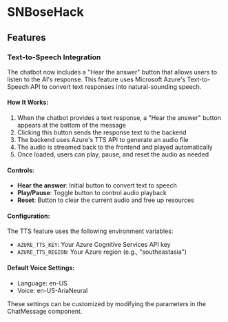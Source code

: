 # SNBoseHack

## Features

### Text-to-Speech Integration

The chatbot now includes a "Hear the answer" button that allows users to listen to the AI's response. This feature uses Microsoft Azure's Text-to-Speech API to convert text responses into natural-sounding speech.

#### How It Works:

1. When the chatbot provides a text response, a "Hear the answer" button appears at the bottom of the message
2. Clicking this button sends the response text to the backend
3. The backend uses Azure's TTS API to generate an audio file
4. The audio is streamed back to the frontend and played automatically
5. Once loaded, users can play, pause, and reset the audio as needed

#### Controls:

- **Hear the answer**: Initial button to convert text to speech
- **Play/Pause**: Toggle button to control audio playback
- **Reset**: Button to clear the current audio and free up resources

#### Configuration:

The TTS feature uses the following environment variables:
- `AZURE_TTS_KEY`: Your Azure Cognitive Services API key
- `AZURE_TTS_REGION`: Your Azure region (e.g., "southeastasia")

#### Default Voice Settings:

- Language: en-US
- Voice: en-US-AriaNeural

These settings can be customized by modifying the parameters in the ChatMessage component.